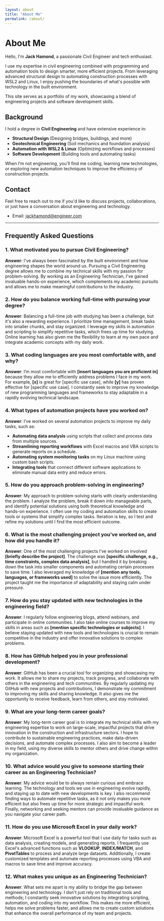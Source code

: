 ```yaml
---
layout: about
title: "About Me"
permalink: /about/
---
```


# About Me

Hello, I'm **Jack Hamond**, a passionate Civil Engineer and tech enthusiast. 

I use my expertise in civil engineering combined with programming and automation tools to design smarter, more efficient projects. From leveraging advanced structural design to automating construction processes with WSL2 and Linux, I enjoy pushing the boundaries of what's possible with technology in the built environment.

This site serves as a portfolio of my work, showcasing a blend of engineering projects and software development skills.

## Background

I hold a degree in **Civil Engineering** and have extensive experience in:

- **Structural Design** (Designing bridges, buildings, and more)
- **Geotechnical Engineering** (Soil mechanics and foundation analysis)
- **Automation with WSL2 & Linux** (Optimizing workflows and processes)
- **Software Development** (Building tools and automating tasks)

When I’m not engineering, you’ll find me coding, learning new technologies, or exploring new automation techniques to improve the efficiency of construction projects.

## Contact

Feel free to reach out to me if you'd like to discuss projects, collaborations, or just have a conversation about engineering and technology.

- Email: [jackhamond@engineer.com](mailto:jackhamond@engineer.com)

---

## Frequently Asked Questions

### 1. **What motivated you to pursue Civil Engineering?**
   **Answer**:
   I've always been fascinated by the built environment and how engineering shapes the world around us. Pursuing a Civil Engineering degree allows me to combine my technical skills with my passion for problem-solving. By working as an Engineering Technician, I've gained invaluable hands-on experience, which complements my academic pursuits and allows me to make meaningful contributions to the industry.

### 2. **How do you balance working full-time with pursuing your degree?**
   **Answer**:
   Balancing a full-time job with studying has been a challenge, but it's also a rewarding experience. I prioritize time management, break tasks into smaller chunks, and stay organized. I leverage my skills in automation and scripting to simplify repetitive tasks, which frees up time for studying. Online learning has also given me the flexibility to learn at my own pace and integrate academic concepts with my daily work.

### 3. **What coding languages are you most comfortable with, and why?**
   **Answer**:
   I’m most comfortable with **[insert languages you are proficient in]** because they allow me to efficiently address problems I face in my work. For example, **[x]** is great for [specific use case], while **[y]** has proven effective for [specific use case]. I constantly seek to improve my knowledge of new programming languages and frameworks to stay adaptable in a rapidly evolving technical landscape.

### 4. **What types of automation projects have you worked on?**
   **Answer**:
   I’ve worked on several automation projects to improve my daily tasks, such as:
   - **Automating data analysis** using scripts that collect and process data from multiple sources.
   - **Streamlining reporting workflows** with Excel macros and VBA scripts to generate reports on a schedule.
   - **Automating system monitoring tasks** on my Linux machine using custom bash scripts.
   - **Integrating tools** that connect different software applications to eliminate manual data entry and reduce errors.

### 5. **How do you approach problem-solving in engineering?**
   **Answer**:
   My approach to problem-solving starts with clearly understanding the problem. I analyze the problem, break it down into manageable parts, and identify potential solutions using both theoretical knowledge and hands-on experience. I often use my coding and automation skills to create tools or systems that simplify complex tasks. Iteration is key, so I test and refine my solutions until I find the most efficient outcome.

### 6. **What is the most challenging project you’ve worked on, and how did you handle it?**
   **Answer**:
   One of the most challenging projects I’ve worked on involved **[briefly describe the project]**. The challenge was **[specific challenge, e.g., time constraints, complex data analysis]**, but I handled it by breaking down the task into smaller components and automating certain processes to save time. I also leveraged my knowledge of **[mention any tools, languages, or frameworks used]** to solve the issue more efficiently. The project taught me the importance of adaptability and staying calm under pressure.

### 7. **How do you stay updated with new technologies in the engineering field?**
   **Answer**:
   I regularly follow engineering blogs, attend webinars, and participate in online communities. I also take online courses to improve my skills in areas such as **[mention specific technologies or subjects]**. I believe staying updated with new tools and technologies is crucial to remain competitive in the industry and offer innovative solutions to complex problems.

### 8. **How has GitHub helped you in your professional development?**
   **Answer**:
   GitHub has been a crucial tool for organizing and showcasing my work. It allows me to share my projects, track progress, and collaborate with others in the engineering and tech communities. By regularly updating my GitHub with new projects and contributions, I demonstrate my commitment to improving my skills and sharing knowledge. It also gives me the opportunity to receive feedback, learn from others, and stay motivated.

### 9. **What are your long-term career goals?**
   **Answer**:
   My long-term career goal is to integrate my technical skills with my engineering expertise to work on large-scale, impactful projects that drive innovation in the construction and infrastructure sectors. I hope to contribute to sustainable engineering practices, make data-driven decisions, and automate complex processes. I also aim to become a leader in my field, using my diverse skills to mentor others and drive change within my organization.

### 10. **What advice would you give to someone starting their career as an Engineering Technician?**
   **Answer**:
   My advice would be to always remain curious and embrace learning. The technology and tools we use in engineering evolve rapidly, and staying up to date with new developments is key. I also recommend finding ways to automate repetitive tasks, as it not only makes you more efficient but also frees up time for more strategic and impactful work. Finally, networking and seeking mentors can provide invaluable guidance as you navigate your career path.

### 11. **How do you use Microsoft Excel in your daily work?**
   **Answer**:
   Microsoft Excel is a powerful tool that I use daily for tasks such as data analysis, creating models, and generating reports. I frequently use Excel's advanced functions such as **VLOOKUP**, **INDEX/MATCH**, and **PivotTables** to process and analyze large datasets. Additionally, I create customized templates and automate reporting processes using VBA and macros to save time and improve accuracy.

### 12. **What makes you unique as an Engineering Technician?**
   **Answer**:
   What sets me apart is my ability to bridge the gap between engineering and technology. I don't just rely on traditional tools and methods; I constantly seek innovative solutions by integrating scripting, automation, and coding into my workflow. This makes me more efficient, helps me solve problems faster, and allows me to create custom solutions that enhance the overall performance of my team and projects.
